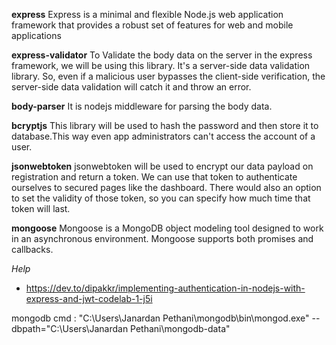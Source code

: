 **express**
Express is a minimal and flexible Node.js web application framework that provides a robust set of features for web and mobile applications

**express-validator**
To Validate the body data on the server in the express framework, we will be using this library. It's a server-side data validation library. So, even if a malicious user bypasses the client-side verification, the server-side data validation will catch it and throw an error.

**body-parser**
It is nodejs middleware for parsing the body data.

**bcryptjs**
This library will be used to hash the password and then store it to database.This way even app administrators can't access the account of a user.

**jsonwebtoken**
jsonwebtoken will be used to encrypt our data payload on registration and return a token. We can use that token to authenticate ourselves to secured pages like the dashboard. There would also an option to set the validity of those token, so you can specify how much time that token will last.

**mongoose**
Mongoose is a MongoDB object modeling tool designed to work in an asynchronous environment. Mongoose supports both promises and callbacks.

_Help_

- https://dev.to/dipakkr/implementing-authentication-in-nodejs-with-express-and-jwt-codelab-1-j5i

mongodb cmd : "C:\Users\Janardan Pethani\mongodb\bin\mongod.exe" --dbpath="C:\Users\Janardan Pethani\mongodb-data"
